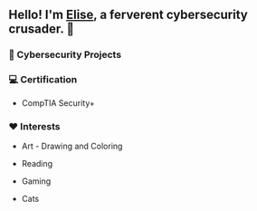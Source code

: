 ## Hello! I'm [Elise](https://www.linkedin.com/in/elisewright23/), a ferverent cybersecurity crusader. 🦉
 

<!--
**CertainRisk/CertainRisk** is a ✨ _special_ ✨ repository because its `README.md` (this file) appears on your GitHub profile.

Here are some ideas to get you started:

- 🔭 I’m currently working on ...
- 🌱 I’m currently learning ...
- 👯 I’m looking to collaborate on ...
- 🤔 I’m looking for help with ...
- 💬 Ask me about ...
- 📫 How to reach me: ...
- 😄 Pronouns: ...
- ⚡ Fun fact: ...
-->
### 🌋 Cybersecurity Projects 


### 💻 Certification
- CompTIA Security+

### ❤️ Interests
- Art - Drawing and Coloring
* Reading
+ Gaming
- Cats
